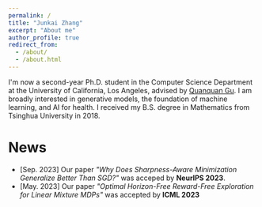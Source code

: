 ```yaml
---
permalink: /
title: "Junkai Zhang"
excerpt: "About me"
author_profile: true
redirect_from: 
  - /about/
  - /about.html
---
```


I'm now a second-year Ph.D. student in the Computer Science Department at the University of California, Los Angeles, advised by [Quanquan Gu](https://web.cs.ucla.edu/~qgu/). I am broadly interested in generative models, the foundation of machine learning, and AI for health. I received my B.S. degree in Mathematics from Tsinghua University in 2018.

News
======
- [Sep. 2023] Our paper *"Why Does Sharpness-Aware Minimization Generalize Better Than SGD?"* was acceped by **NeurIPS 2023**.
- [May. 2023] Our paper *"Optimal Horizon-Free Reward-Free Exploration for Linear Mixture MDPs"* was accepted by **ICML 2023**